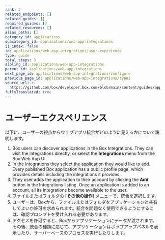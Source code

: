 ```yaml
---
rank: 2
related_endpoints: []
related_guides: []
required_guides: []
related_resources: []
alias_paths: []
category_id: applications
subcategory_id: applications/web-app-integrations
is_index: false
id: applications/web-app-integrations/user-experience
type: guide
total_steps: 3
sibling_id: applications/web-app-integrations
parent_id: applications/web-app-integrations
next_page_id: applications/web-app-integrations/configure
previous_page_id: applications/web-app-integrations/types
source_url: >-
  https://github.com/box/developer.box.com/blob/main/content/guides/applications/web-app-integrations/user-experience.md
fullyTranslated: true
---
```

# ユーザーエクスペリエンス

以下に、ユーザーの視点からウェブアプリ統合がどのように見えるかについて説明します。

1. Box users can discover applications in the Box Integrations. They can visit the Integrations directly, or select the **Integrations** menu from the Box Web App UI.
2. In the Integrations they select the application they would like to add. Every published Box application has a public profile page, which provides details including the integrations it provides.
3. They user adds the application to their account by clicking the **Add** button in the Integrations listing. Once an application is added to an account, all its integrations become available to the user.
4. ファイルまたはフォルダの \[**その他の操作**] メニューで、統合を選択します。
5. ユーザーは、Boxから、ファイルまたはフォルダをアプリケーションと共有してよいか許可を求められます。統合を問題なく使用できるようにするには、確認プロンプトを受け入れる必要があります。
6. アクセスを許可すると、Boxからアプリケーションにデータが渡されます。その後、統合の種類に応じて、アプリケーションはポップアップパネルを表示したり、サーバーベースのプロセスを実行したりします。
